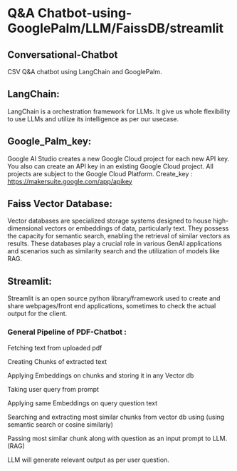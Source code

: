 # Q&A Chatbot-using-GooglePalm/LLM/FaissDB/streamlit
## Conversational-Chatbot
CSV Q&A chatbot using LangChain and GooglePalm.

## LangChain:
LangChain is a orchestration framework for LLMs. It give us whole flexibility to use LLMs and utilize its intelligence as per our usecase.

## Google_Palm_key:
Google AI Studio creates a new Google Cloud project for each new API key. You also can create an API key in an existing Google Cloud project. All projects are subject to the Google Cloud Platform. Create_key : https://makersuite.google.com/app/apikey

## Faiss Vector Database:
Vector databases are specialized storage systems designed to house high-dimensional vectors or embeddings of data, particularly text. They possess the capacity for semantic search, enabling the retrieval of similar vectors as results. These databases play a crucial role in various GenAI applications and scenarios such as similarity search and the utilization of models like RAG.

## Streamlit:
Streamlit is an open source python library/framework used to create and share webpages/front end applications, sometimes to check the actual output for the client.

### General Pipeline of PDF-Chatbot :
Fetching text from uploaded pdf 

Creating Chunks of extracted text

Applying Embeddings on chunks and storing it in any Vector db

Taking user query from prompt

Applying same Embeddings on query question text

Searching and extracting most similar chunks from vector db using (using semantic search or cosine similariy)

Passing most similar chunk along with question as an input prompt to LLM. (RAG)

LLM will generate relevant output as per user question.
